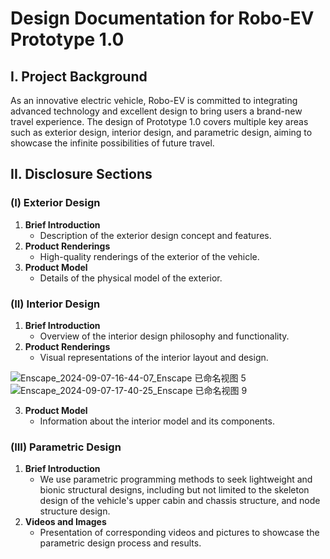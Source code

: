 # Design Documentation for Robo-EV Prototype 1.0

## I. Project Background
As an innovative electric vehicle, Robo-EV is committed to integrating advanced technology and excellent design to bring users a brand-new travel experience. The design of Prototype 1.0 covers multiple key areas such as exterior design, interior design, and parametric design, aiming to showcase the infinite possibilities of future travel.

## II. Disclosure Sections

### (I) Exterior Design
1. **Brief Introduction**
    - Description of the exterior design concept and features.
2. **Product Renderings**
    - High-quality renderings of the exterior of the vehicle.
3. **Product Model**
    - Details of the physical model of the exterior.

### (II) Interior Design

1. **Brief Introduction**
    - Overview of the interior design philosophy and functionality.
2. **Product Renderings**
    - Visual representations of the interior layout and design.

![Enscape_2024-09-07-16-44-07_Enscape 已命名视图 5](https://github.com/user-attachments/assets/4b37c464-5cbf-4936-b532-89e5c8cd0b04)
![Enscape_2024-09-07-17-40-25_Enscape 已命名视图 9](https://github.com/user-attachments/assets/020f1c92-991d-4039-918c-61750bca6047)

3. **Product Model**
    - Information about the interior model and its components.

### (III) Parametric Design
1. **Brief Introduction**
    - We use parametric programming methods to seek lightweight and bionic structural designs, including but not limited to the skeleton design of the vehicle's upper cabin and chassis structure, and node structure design.
2. **Videos and Images**
    - Presentation of corresponding videos and pictures to showcase the parametric design process and results.

